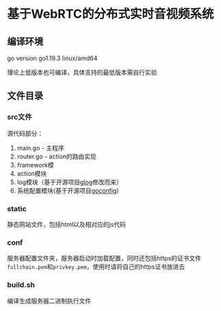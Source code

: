 # 基于WebRTC的分布式实时音视频系统

## 编译环境
go version go1.19.3 linux/amd64

理论上低版本也可编译，具体支持的最低版本需自行实验

## 文件目录
### src文件
源代码部分：
1. main.go - 主程序
2. router.go - action的路由实现
3. framework模
4. action模块
5. log模块（基于开源项目[glog](https://github.com/golang/glog)修改而来）
6. 系统配置模块(基于开源项目[goconfig](https://github.com/unknwon/goconfig))
### static
静态网站文件，包括html以及相对应的js代码
### conf
服务器配置文件夹，服务器启动时加载配置，同时还包括https的证书文件`fullchain.pem`和`privkey.pem`，使用时请将自己的https证书放进去
### build.sh
编译生成服务器二进制执行文件